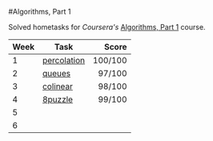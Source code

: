 #Algorithms, Part 1

Solved hometasks for *Coursera's* [Algorithms, Part 1](https://www.coursera.org/learn/algorithms-part1) course.

| Week| Task | Score |
|-----|------|------:|
| 1   | [percolation](https://coursera.cs.princeton.edu/algs4/assignments/percolation/specification.php) | 100/100 |
| 2   | [queues](https://coursera.cs.princeton.edu/algs4/assignments/queues/specification.php) | 97/100 |
| 3   | [colinear](https://coursera.cs.princeton.edu/algs4/assignments/collinear/specification.php) | 98/100 |
| 4   | [8puzzle](https://coursera.cs.princeton.edu/algs4/assignments/8puzzle/specification.php)     | 99/100 |
| 5   |      |       |
| 6   |      |       |